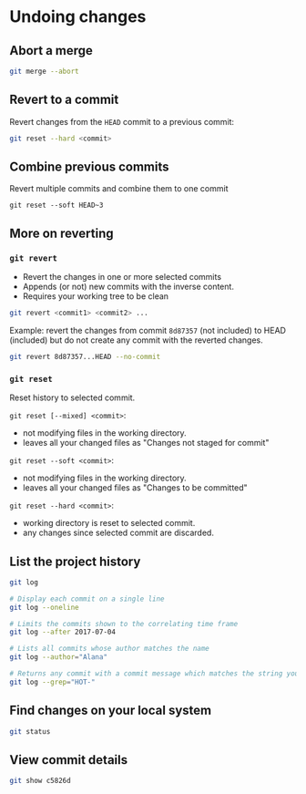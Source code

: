 # Undoing changes

## Abort a merge

```sh
git merge --abort
```

## Revert to a commit

Revert changes from the `HEAD` commit to a previous commit:

```sh
git reset --hard <commit>
```

## Combine previous commits

Revert multiple commits and combine them to one commit

```shell
git reset --soft HEAD~3
```

## More on reverting

### `git revert`

- Revert the changes in one or more selected commits
- Appends (or not) new commits with the inverse content.
- Requires your working tree to be clean

```sh
git revert <commit1> <commit2> ...
```

Example: revert the changes from commit `8d87357` (not included) to HEAD (included)  but do not create any commit with the reverted changes.

```sh
git revert 8d87357...HEAD --no-commit
```

### `git reset`

Reset history to selected commit.


`git reset [--mixed] <commit>`: 
- not modifying files in the working directory.
- leaves all your changed files as "Changes not staged for commit"

`git reset --soft <commit>`: 
- not modifying files in the working directory.
- leaves all your changed files as "Changes to be committed"

`git reset --hard <commit>`: 
- working directory is reset to selected commit.
- any changes since selected commit are discarded.


## List the project history

```sh
git log

# Display each commit on a single line
git log --oneline

# Limits the commits shown to the correlating time frame
git log --after 2017-07-04

# Lists all commits whose author matches the name
git log --author="Alana"

# Returns any commit with a commit message which matches the string you entered
git log --grep="HOT-"
```

## Find changes on your local system

```sh
git status
```

## View commit details

```sh
git show c5826d
```
